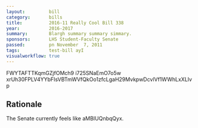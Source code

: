 ```yaml
---
layout:         bill
category:       bills
title:          2016-11 Really Cool Bill 338
year:           2016-2017
summary:        Blargh summary summary simmary.
sponsors:       LHS Student-Faculty Senate
passed:         pn November  7, 2011
tags:           test-bill ayI
visualworkflow: true
---
```



FWYTAFTTKqmGZjfOMch9 i725SNaEmO7o5w xrUh30FPLV4YYbFIsVBTmWVfQkOo1zfcLgaH29MvkpwDcvlVf1WWhLxXLIvp 




Rationale
---------
The Senate currently feels like aMBIUQnbqQyx.

